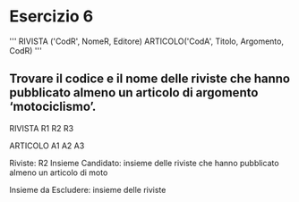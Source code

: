 
# Esercizio 6

'''
    RIVISTA ('CodR', NomeR, Editore)
    ARTICOLO('CodA', Titolo, Argomento, CodR)
'''
## Trovare il codice e il nome delle riviste che hanno pubblicato almeno un articolo di argomento ‘motociclismo’.

RIVISTA
R1
R2
R3

ARTICOLO
A1
A2
A3

Riviste: R2
Insieme Candidato: insieme delle riviste che hanno pubblicato almeno un articolo di moto

Insieme da Escludere: insieme delle riviste 